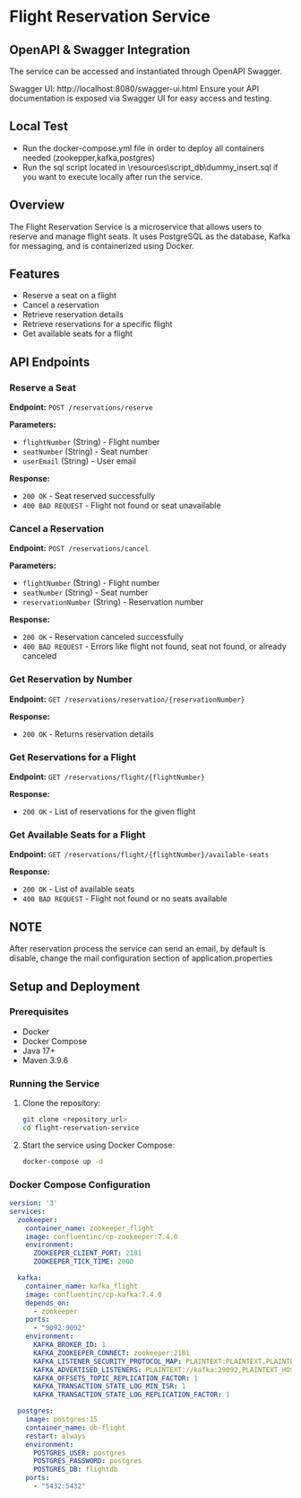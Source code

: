 # Flight Reservation Service

## OpenAPI & Swagger Integration

The service can be accessed and instantiated through OpenAPI Swagger.

Swagger UI: http://localhost:8080/swagger-ui.html Ensure your API documentation is exposed via Swagger UI for easy access and testing.

## Local Test
- Run the docker-compose.yml file in order to deploy all containers needed (zookepper,kafka,postgres)
- Run the sql script located in \resources\script_db\dummy_insert.sql if you want to execute locally after run the service.

## Overview
The Flight Reservation Service is a microservice that allows users to reserve and manage flight seats. It uses PostgreSQL as the database, Kafka for messaging, and is containerized using Docker.

## Features
- Reserve a seat on a flight
- Cancel a reservation
- Retrieve reservation details
- Retrieve reservations for a specific flight
- Get available seats for a flight

## API Endpoints

### Reserve a Seat
**Endpoint:** `POST /reservations/reserve`

**Parameters:**
- `flightNumber` (String) - Flight number
- `seatNumber` (String) - Seat number
- `userEmail` (String) - User email

**Response:**
- `200 OK` - Seat reserved successfully
- `400 BAD REQUEST` - Flight not found or seat unavailable

### Cancel a Reservation
**Endpoint:** `POST /reservations/cancel`

**Parameters:**
- `flightNumber` (String) - Flight number
- `seatNumber` (String) - Seat number
- `reservationNumber` (String) - Reservation number

**Response:**
- `200 OK` - Reservation canceled successfully
- `400 BAD REQUEST` - Errors like flight not found, seat not found, or already canceled

### Get Reservation by Number
**Endpoint:** `GET /reservations/reservation/{reservationNumber}`

**Response:**
- `200 OK` - Returns reservation details

### Get Reservations for a Flight
**Endpoint:** `GET /reservations/flight/{flightNumber}`

**Response:**
- `200 OK` - List of reservations for the given flight

### Get Available Seats for a Flight
**Endpoint:** `GET /reservations/flight/{flightNumber}/available-seats`

**Response:**
- `200 OK` - List of available seats
- `400 BAD REQUEST` - Flight not found or no seats available

## NOTE
After reservation process the service can send an email, by default is disable, change the mail configuration section of application.properties 


## Setup and Deployment

### Prerequisites
- Docker
- Docker Compose
- Java 17+
- Maven 3.9.6

### Running the Service
1. Clone the repository:
   ```bash
   git clone <repository_url>
   cd flight-reservation-service
   ```

2. Start the service using Docker Compose:
   ```bash
   docker-compose up -d
   ```

### Docker Compose Configuration

```yaml
version: '3'
services:
  zookeeper:
    container_name: zookeeper_flight
    image: confluentinc/cp-zookeeper:7.4.0
    environment:
      ZOOKEEPER_CLIENT_PORT: 2181
      ZOOKEEPER_TICK_TIME: 2000

  kafka:
    container_name: kafka_flight
    image: confluentinc/cp-kafka:7.4.0
    depends_on:
      - zookeeper
    ports:
      - "9092:9092"
    environment:
      KAFKA_BROKER_ID: 1
      KAFKA_ZOOKEEPER_CONNECT: zookeeper:2181
      KAFKA_LISTENER_SECURITY_PROTOCOL_MAP: PLAINTEXT:PLAINTEXT,PLAINTEXT_HOST:PLAINTEXT
      KAFKA_ADVERTISED_LISTENERS: PLAINTEXT://kafka:29092,PLAINTEXT_HOST://localhost:9092
      KAFKA_OFFSETS_TOPIC_REPLICATION_FACTOR: 1
      KAFKA_TRANSACTION_STATE_LOG_MIN_ISR: 1
      KAFKA_TRANSACTION_STATE_LOG_REPLICATION_FACTOR: 1

  postgres:
    image: postgres:15
    container_name: db-flight
    restart: always
    environment:
      POSTGRES_USER: postgres
      POSTGRES_PASSWORD: postgres
      POSTGRES_DB: flightdb
    ports:
      - "5432:5432"
```



